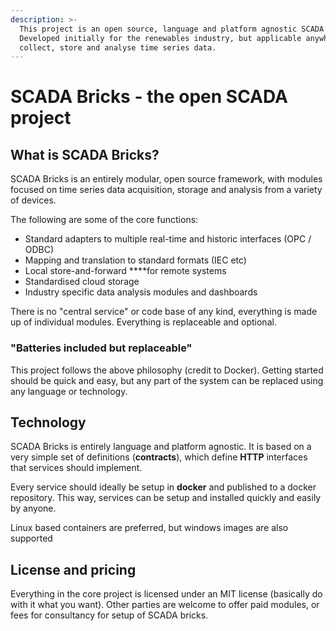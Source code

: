 ```yaml
---
description: >-
  This project is an open source, language and platform agnostic SCADA toolset. 
  Developed initially for the renewables industry, but applicable anywhere to
  collect, store and analyse time series data.
---
```


# SCADA Bricks - the open SCADA project

## What is SCADA Bricks?

SCADA Bricks is an entirely modular, open source framework, with modules focused on time series data acquisition, storage and analysis from a variety of devices.  

The following are some of the core functions:

* Standard adapters to multiple real-time and historic interfaces \(OPC / ODBC\)
* Mapping and translation to standard formats \(IEC etc\)
* Local store-and-forward ****for remote systems
* Standardised cloud storage
* Industry specific data analysis modules and dashboards

There is no "central service" or code base of any kind, everything is made up of individual modules.  Everything is replaceable and optional.  

### "Batteries included but replaceable"

This project follows the above philosophy \(credit to Docker\).  Getting started should be quick and easy, but any part of the system can be replaced using any language or technology.

## Technology

SCADA Bricks is entirely language and platform agnostic.  It is based on a very simple set of definitions \(**contracts**\), which define **HTTP** interfaces that services should implement.

Every service should ideally be setup in **docker** and published to a docker repository. This way, services can be setup and installed quickly and easily by anyone.

Linux based containers are preferred, but windows images are also supported

## License and pricing

Everything in the core project is licensed under an MIT license \(basically do with it what you want\).  Other parties are welcome to offer paid modules, or fees for consultancy for setup of SCADA bricks.

